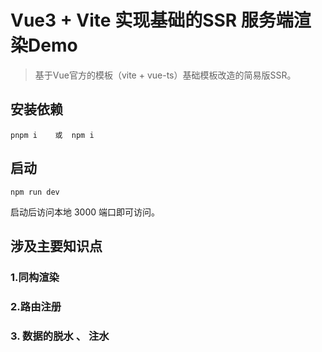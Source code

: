 # Vue3 + Vite 实现基础的SSR 服务端渲染Demo

> 基于Vue官方的模板（vite + vue-ts）基础模板改造的简易版SSR。



## 安装依赖

~~~
pnpm i    或  npm i
~~~

## 启动

~~~
npm run dev
~~~

启动后访问本地 3000 端口即可访问。



## 涉及主要知识点

###  1.同构渲染

### 2.路由注册

### 3. 数据的脱水 、 注水
